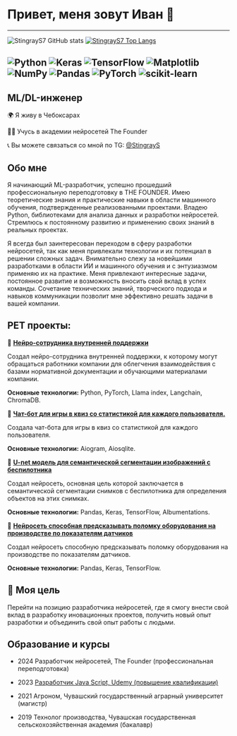 # Привет, меня зовут Иван 👋
---
![StingrayS7 GitHub stats](https://github-readme-stats.vercel.app/api?username=StingrayS7&theme=algolia&show_icons=true)
[![StingrayS7 Top Langs](https://github-readme-stats.vercel.app/api/top-langs/?username=StingrayS7&layout=compact)](https://github.com/anuraghazra/github-readme-stats)

![Python](https://img.shields.io/badge/python-3670A0?style=for-the-badge&logo=python&logoColor=ffdd54) ![Keras](https://img.shields.io/badge/Keras-%23D00000.svg?style=for-the-badge&logo=Keras&logoColor=white) ![TensorFlow](https://img.shields.io/badge/TensorFlow-%23FF6F00.svg?style=for-the-badge&logo=TensorFlow&logoColor=white) ![Matplotlib](https://img.shields.io/badge/Matplotlib-%23ffffff.svg?style=for-the-badge&logo=Matplotlib&logoColor=black) ![NumPy](https://img.shields.io/badge/numpy-%23013243.svg?style=for-the-badge&logo=numpy&logoColor=white) ![Pandas](https://img.shields.io/badge/pandas-%23150458.svg?style=for-the-badge&logo=pandas&logoColor=white) ![PyTorch](https://img.shields.io/badge/PyTorch-%23EE4C2C.svg?style=for-the-badge&logo=PyTorch&logoColor=white) ![scikit-learn](https://img.shields.io/badge/scikit--learn-%23F7931E.svg?style=for-the-badge&logo=scikit-learn&logoColor=white) 
---
## ML/DL-инженер

🌍 Я живу в Чебоксарах

👨‍🎓 Учусь в академии нейросетей The Founder

📞 Вы можете связаться со мной по TG: [@StingrayS](https://t.me/StingrayS)

## Обо мне

Я начинающий ML-разработчик, успешно прошедший профессиональную переподготовку в THE FOUNDER.  Имею теоретические знания и практические навыки в области машинного обучения, подтвержденные реализованными проектами.  Владею Python, библиотеками для анализа данных и разработки нейросетей.  Стремлюсь к постоянному развитию и применению своих знаний в реальных проектах.

Я всегда был заинтересован переходом в сферу разработки нейросетей, так как меня привлекали технологии и их потенциал в решении сложных задач.
Внимательно слежу за новейшими разработками в области ИИ и машинного обучения и с энтузиазмом применяю их на практике.  Меня привлекают интересные задачи, постоянное развитие и возможность вносить свой вклад в успех команды.  Сочетание технических знаний, творческого подхода и навыков коммуникации позволит мне эффективно решать задачи в вашей компании.

## PET проекты:

📌 [**Нейро-сотрудника внутренней поддержки**](https://github.com/StingrayS7/AI_worker)

Создал нейро-сотрудника внутренней поддержки, к которому могут обращаться работники компании для облегчения взаимодействия с базами нормативной документации и обучающими материалами компании.

**Основные технологии:** Python, PyTorch, Llama index, Langchain, ChromaDB.

📌 [**Чат-бот для игры в квиз со статистикой для каждого пользователя.**](https://github.com/StingrayS7/bot_project)

Создала чат-бота для игры в квиз со статистикой для каждого пользователя.

**Основные технологии:** Aiogram, Aiosqlite.

📌 [**U-net модель для семантической сегментации изображений с беспилотника**](https://github.com/StingrayS7/image_segmentation)

Создал нейросеть, основная цель которой заключается в семантической сегментации снимков с беспилотника для определения объектов на этих снимках.

**Основные технологии:** Pandas, Keras, TensorFlow, Albumentations.

📌 [**Нейросеть способная предсказывать поломку оборудования на производстве по показателям датчиков**](https://github.com/StingrayS7/practical-work_1/blob/main/mashine_failure.py)

Создал нейросеть способную предсказывать поломку оборудования на производстве по показателям датчиков.

**Основные технологии:** Pandas, Keras, TensorFlow.

## 🎯 Моя цель

Перейти на позицию разработчика нейросетей, где я смогу внести свой вклад в разработку иновационных проектов, получить новый опыт разработки и объединить свой опыт работы с людьми.

## Образование и курсы

* 2024 Разработчик нейросетей, The Founder (профессиональная переподготовка)

* 2023 [Разработчик Java Script, Udemy (повышение квалификации)](https://drive.google.com/file/d/1O51_eolQPfMv21ZftBPQ3OQi4xFqlb_x/view?usp=sharing)

* 2021 Агроном, Чувашский государственный аграрный университет (магистр)

* 2019 Технолог производства, Чувашская государственная сельскохозяйственная академия (бакалавр)

